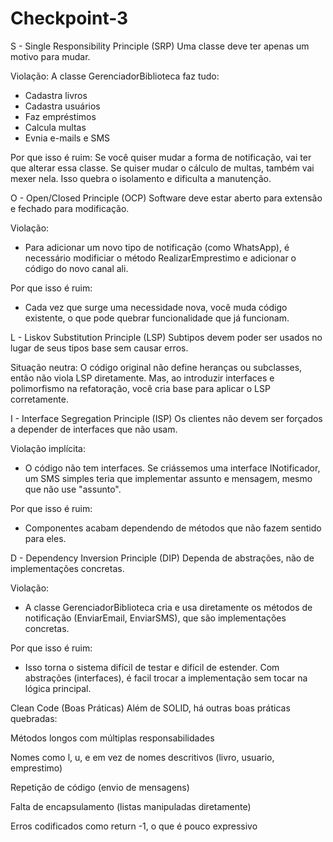 # Checkpoint-3

S - Single Responsibility Principle (SRP)
Uma classe deve ter apenas um motivo para mudar.

Violação: 
A classe GerenciadorBiblioteca faz tudo:
- Cadastra livros
- Cadastra usuários
- Faz empréstimos
- Calcula multas
- Evnia e-mails e SMS

Por que isso é ruim:
Se você quiser mudar a forma de notificação, vai ter que alterar essa classe. Se quiser mudar o cálculo de multas, também vai mexer nela. Isso quebra o isolamento e dificulta a manutenção.

O - Open/Closed Principle (OCP)
Software deve estar aberto para extensão e fechado para modificação.

Violação:
- Para adicionar um novo tipo de notificação (como WhatsApp), é necessário modificiar o método RealizarEmprestimo e adicionar o código do novo canal ali.

Por que isso é ruim:
- Cada vez que surge uma necessidade nova, você muda código existente, o que pode quebrar funcionalidade que já funcionam.

L - Liskov Substitution Principle (LSP)
Subtipos devem poder ser usados no lugar de seus tipos base sem causar erros.

Situação neutra:
O código original não define heranças ou subclasses, então não viola LSP diretamente. Mas, ao introduzir interfaces e polimorfismo na refatoração, você cria base para aplicar o LSP corretamente.

I - Interface Segregation Principle (ISP)
Os clientes não devem ser forçados a depender de interfaces que não usam.

Violação implícita:
- O código não tem interfaces. Se criássemos uma interface INotificador, um SMS simples teria que implementar assunto e mensagem, mesmo que não use "assunto".

Por que isso é ruim:
- Componentes acabam dependendo de métodos que não fazem sentido para eles.

D - Dependency Inversion Principle (DIP)
Dependa de abstrações, não de implementações concretas.

Violação:
- A classe GerenciadorBiblioteca cria e usa diretamente os métodos de notificação (EnviarEmail, EnviarSMS), que são implementações concretas.

Por que isso é ruim:
- Isso torna o sistema difícil de testar e difícil de estender. Com abstrações (interfaces), é facil trocar a implementação sem tocar na lógica principal.

Clean Code (Boas Práticas)
Além de SOLID, há outras boas práticas quebradas:

Métodos longos com múltiplas responsabilidades

Nomes como l, u, e em vez de nomes descritivos (livro, usuario, emprestimo)

Repetição de código (envio de mensagens)

Falta de encapsulamento (listas manipuladas diretamente)

Erros codificados como return -1, o que é pouco expressivo
